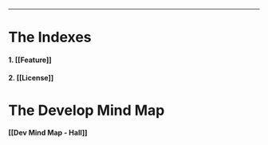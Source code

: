 ________
# The Indexes
#### 1. [[Feature]]
#### 2. [[License]]



# The Develop Mind Map
#### [[Dev Mind Map - Hall]]
